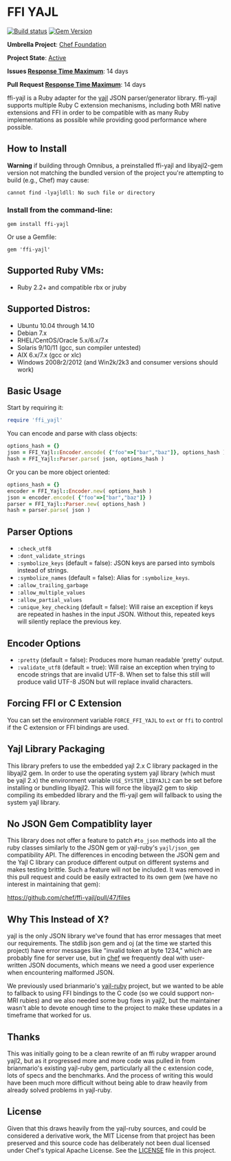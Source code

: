 # FFI YAJL

[![Build status](https://badge.buildkite.com/35c43155d637f5201a5030cd4e7d8025573c0042094e00bbb3.svg?branch=master)](https://buildkite.com/chef-oss/chef-ffi-yajl-master-verify) [![Gem Version](https://badge.fury.io/rb/ffi-yajl.svg)](https://badge.fury.io/rb/ffi-yajl)

**Umbrella Project**: [Chef Foundation](https://github.com/chef/chef-oss-practices/blob/master/projects/chef-foundation.md)

**Project State**: [Active](https://github.com/chef/chef-oss-practices/blob/master/repo-management/repo-states.md#active)

**Issues [Response Time Maximum](https://github.com/chef/chef-oss-practices/blob/master/repo-management/repo-states.md)**: 14 days

**Pull Request [Response Time Maximum](https://github.com/chef/chef-oss-practices/blob/master/repo-management/repo-states.md)**: 14 days


ffi-yajl is a Ruby adapter for the [yajl](http://lloyd.github.io/yajl/) JSON parser/generator library. ffi-yajl supports multiple Ruby C extension mechanisms, including both MRI native extensions and FFI in order to be compatible with as many Ruby implementations as possible while providing good performance where possible.

## How to Install

**Warning** if building through Omnibus, a preinstalled ffi-yajl and libyajl2-gem version not matching the bundled version of the project you're attempting to build (e.g., Chef) may cause:

`cannot find -lyajldll: No such file or directory`


### Install from the command-line:

```
gem install ffi-yajl
```

Or use a Gemfile:

```
gem 'ffi-yajl'
```

## Supported Ruby VMs:

- Ruby 2.2+ and compatible rbx or jruby

## Supported Distros:

- Ubuntu 10.04 through 14.10
- Debian 7.x
- RHEL/CentOS/Oracle 5.x/6.x/7.x
- Solaris 9/10/11 (gcc, sun compiler untested)
- AIX 6.x/7.x (gcc or xlc)
- Windows 2008r2/2012 (and Win2k/2k3 and consumer versions should work)

## Basic Usage

Start by requiring it:

```ruby
require 'ffi_yajl'
```

You can encode and parse with class objects:

```ruby
options_hash = {}
json = FFI_Yajl::Encoder.encode( {"foo"=>["bar","baz"]}, options_hash )
hash = FFI_Yajl::Parser.parse( json, options_hash )
```

Or you can be more object oriented:

```ruby
options_hash = {}
encoder = FFI_Yajl::Encoder.new( options_hash )
json = encoder.encode( {"foo"=>["bar","baz"]} )
parser = FFI_Yajl::Parser.new( options_hash )
hash = parser.parse( json )
```

## Parser Options

- `:check_utf8`
- `:dont_validate_strings`
- `:symbolize_keys` (default = false): JSON keys are parsed into symbols instead of strings.
- `:symbolize_names` (default = false): Alias for `:symbolize_keys`.
- `:allow_trailing_garbage`
- `:allow_multiple_values`
- `:allow_partial_values`
- `:unique_key_checking` (default = false): Will raise an exception if keys are repeated in hashes in the input JSON. Without this, repeated keys will silently replace the previous key.

## Encoder Options

- `:pretty` (default = false): Produces more human readable 'pretty' output.
- `:validate_utf8` (default = true): Will raise an exception when trying to encode strings that are invalid UTF-8\. When set to false this still will produce valid UTF-8 JSON but will replace invalid characters.

## Forcing FFI or C Extension

You can set the environment variable `FORCE_FFI_YAJL` to `ext` or `ffi` to control if the C extension or FFI bindings are used.

## Yajl Library Packaging

This library prefers to use the embedded yajl 2.x C library packaged in the libyajl2 gem. In order to use the operating system yajl library (which must be yajl 2.x) the environment variable `USE_SYSTEM_LIBYAJL2` can be set before installing or bundling libyajl2\. This will force the libyajl2 gem to skip compiling its embedded library and the ffi-yajl gem will fallback to using the system yajl library.

## No JSON Gem Compatiblity layer

This library does not offer a feature to patch `#to_json` methods into all the ruby classes similarly to the JSON gem or yajl-ruby's `yajl/json_gem` compatibility API. The differences in encoding between the JSON gem and the Yajl C library can produce different output on different systems and makes testing brittle. Such a feature will not be included. It was removed in this pull request and could be easily extracted to its own gem (we have no interest in maintaining that gem):

<https://github.com/chef/ffi-yajl/pull/47/files>

## Why This Instead of X?

yajl is the only JSON library we've found that has error messages that meet our requirements. The stdlib json gem and oj (at the time we started this project) have error messages like "invalid token at byte 1234," which are probably fine for server use, but in [chef](https://github.com/chef/chef) we frequently deal with user-written JSON documents, which means we need a good user experience when encountering malformed JSON.

We previously used brianmario's [yajl-ruby](https://github.com/brianmario/yajl-ruby) project, but we wanted to be able to fallback to using FFI bindings to the C code (so we could support non-MRI rubies) and we also needed some bug fixes in yajl2, but the maintainer wasn't able to devote enough time to the project to make these updates in a timeframe that worked for us.

## Thanks

This was initially going to be a clean rewrite of an ffi ruby wrapper around yajl2, but as it progressed more and more code was pulled in from brianmario's existing yajl-ruby gem, particularly all the c extension code, lots of specs and the benchmarks. And the process of writing this would have been much more difficult without being able to draw heavily from already solved problems in yajl-ruby.

## License

Given that this draws heavily from the yajl-ruby sources, and could be considered a derivative work, the MIT License from that project has been preserved and this source code has deliberately not been dual licensed under Chef's typical Apache License. See the [LICENSE](https://github.com/chef/ffi-yajl/blob/master/LICENSE) file in this project.
